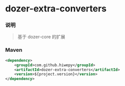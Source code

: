 # dozer-extra-converters

### 说明

 > 基于 dozer-core 的扩展

### Maven

``` xml
<dependency>
	<groupId>com.github.hiwepy</groupId>
	<artifactId>dozer-extra-converters</artifactId>
	<version>${project.version}</version>
</dependency>
```


